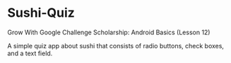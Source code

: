 # Sushi-Quiz
Grow With Google Challenge Scholarship: Android Basics (Lesson 12)

A simple quiz app about sushi that consists of radio buttons, check boxes, and a text field.
